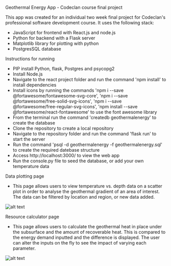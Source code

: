 Geothermal Energy App - Codeclan course final project

This app was created for an individual two week final project for Codeclan's professional software development course. It uses the following stack:
- JavaScript for frontend with React.js and node.js
- Python for backend with a Flask server
- Matplotlib library for plotting with python
- PostgresSQL database

Instructions for running
- PIP install Python, flask, Postgres and psycopg2
- Install Node.js
- Navigate to the react project folder and run the command 'npm install' to install dependencies
- Install icons by running the commands 'npm i --save @fortawesome/fontawesome-svg-core', 'npm i --save @fortawesome/free-solid-svg-icons', 'npm i --save @fortawesome/free-regular-svg-icons', 'npm install --save @fortawesome/react-fontawesome' to use the font awesome library
- From the terminal run the command 'createdb  geothermalenergy' to create the database
- Clone the repository to create a local repository
- Navigate to the repository folder and run the command 'flask run' to start the server
- Run the command 'psql -d geothermalenergy -f geothermalenergy.sql' to create the required datebase structure
- Access http://localhost:3000/ to view the web app
- Run the console.py file to seed the database, or add your own temperature data

Data plotting page
- This page allows users to view temperature vs. depth data on a scatter plot in order to analyse the geothermal gradient of an area of interest. The data can be filtered by location and region, or new data added.

![alt text](Resource_calculator_page.jpg)

Resource calculator page
- This page allows users to calculate the geothermal heat in place under the subsurface and the amount of recoverable heat. This is compared to the energy demand inputted and the difference is displayed. The user can alter the inputs on the fly to see the impact of varying each parameter.

![alt text]()